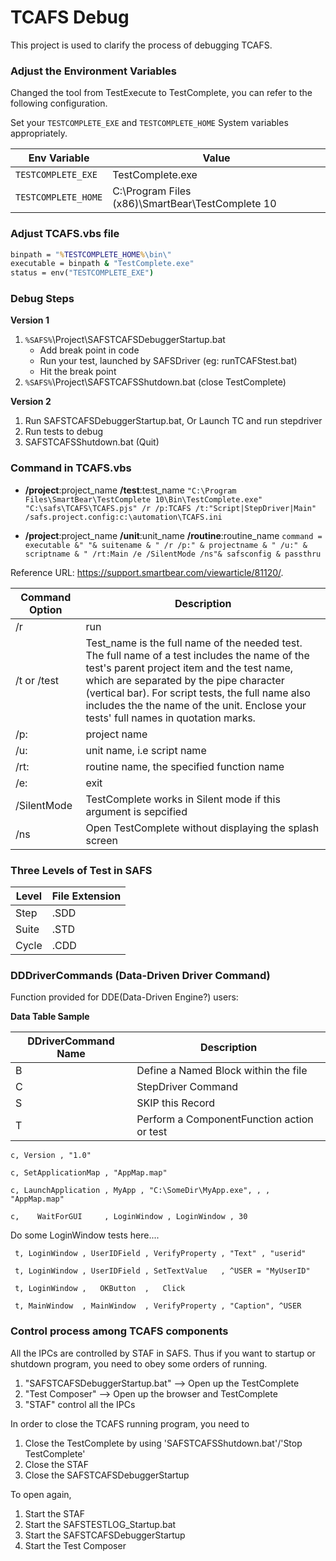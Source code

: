 # TCAFS Debug

This project is used to clarify the process of debugging TCAFS.

### Adjust the Environment Variables
Changed the tool from TestExecute to TestComplete, you can refer to the following configuration.

Set your ```TESTCOMPLETE_EXE``` and ```TESTCOMPLETE_HOME``` System variables appropriately.

| Env Variable       | Value |
| ------------       | ----- |
| ```TESTCOMPLETE_EXE```   | TestComplete.exe |
| ```TESTCOMPLETE_HOME```  | C:\Program Files (x86)\SmartBear\TestComplete 10 |

### Adjust TCAFS.vbs file
```bat
binpath = "%TESTCOMPLETE_HOME%\bin\"
executable = binpath & "TestComplete.exe"
status = env("TESTCOMPLETE_EXE")
```

### Debug Steps

**Version 1**

1. ```%SAFS%```\Project\SAFSTCAFSDebuggerStartup.bat
	- Add break point in code
	- Run your test, launched by SAFSDriver (eg: runTCAFStest.bat)
	- Hit the break point
2. ```%SAFS%```\Project\SAFSTCAFSShutdown.bat  (close TestComplete)


**Version 2**

1.	Run SAFSTCAFSDebuggerStartup.bat, Or Launch TC and run stepdriver
2.	Run tests to debug
3.	SAFSTCAFSShutdown.bat  (Quit)


### Command in TCAFS.vbs

- **/project**:project_name  **/test**:test_name
```"C:\Program Files\SmartBear\TestComplete 10\Bin\TestComplete.exe" "C:\safs\TCAFS\TCAFS.pjs" /r /p:TCAFS /t:"Script|StepDriver|Main" /safs.project.config:c:\automation\TCAFS.ini```

- **/project**:project_name  **/unit**:unit_name  **/routine**:routine_name
```command = executable &" "& suitename & " /r /p:" & projectname & " /u:" & scriptname & " /rt:Main /e /SilentMode /ns"& safsconfig & passthru```

Reference URL: https://support.smartbear.com/viewarticle/81120/.

| Command Option | Description |
| -------------- | ----------- |
| /r             | run |
| /t or /test    | Test_name is the full name of the needed test. The full name of a test includes the name of the test's parent project item and the test name, which are separated by the pipe character (vertical bar). For script tests, the full name also includes the the name of the unit. Enclose your tests' full names in quotation marks. |
| /p:            | project name|
| /u:            | unit name, i.e script name |
| /rt:           | routine name, the specified function name |
| /e:            | exit |
| /SilentMode    | TestComplete works in Silent mode if this argument is sepcified |
| /ns            | Open TestComplete without displaying the splash screen |

### Three Levels of Test in SAFS
| Level | File Extension |
| --- | --- |
| Step | .SDD |
| Suite | .STD |
| Cycle | .CDD |


### DDDriverCommands (Data-Driven Driver Command)

Function provided for DDE(Data-Driven Engine?) users:

**Data Table Sample**

| DDriverCommand Name | Description |
| --- | --- |
| B   | Define a Named Block within the file |
| C   | StepDriver Command |
| S   | SKIP this Record |
| T   | Perform a ComponentFunction action or test |

``` c, Version , "1.0" ```

``` c, SetApplicationMap , "AppMap.map" ``` 

``` c, LaunchApplication , MyApp , "C:\SomeDir\MyApp.exe", , , "AppMap.map" ``` 

``` c,    WaitForGUI     , LoginWindow , LoginWindow , 30 ``` 

Do some LoginWindow tests here....

``` t, LoginWindow , UserIDField , VerifyProperty , "Text" , "userid"``` 

``` t, LoginWindow , UserIDField , SetTextValue   , ^USER = "MyUserID"``` 

``` t, LoginWindow ,   OKButton  ,   Click``` 

``` t, MainWindow  , MainWindow  , VerifyProperty , "Caption", ^USER``` 


### Control process among TCAFS components

All the IPCs are controlled by STAF in SAFS. Thus if you want to startup or shutdown program, you need to obey some orders of running.

1. "SAFSTCAFSDebuggerStartup.bat" --> Open up the TestComplete
2. "Test Composer" --> Open up the browser and TestComplete
3. "STAF" control all the IPCs

In order to close the TCAFS running program, you need to 

1. Close the TestComplete by using 'SAFSTCAFSShutdown.bat'/'Stop TestComplete'
2. Close the STAF
3. Close the SAFSTCAFSDebuggerStartup

To open again,

1. Start the STAF
2. Start the SAFSTESTLOG_Startup.bat
3. Start the SAFSTCAFSDebuggerStartup
4. Start the Test Composer



